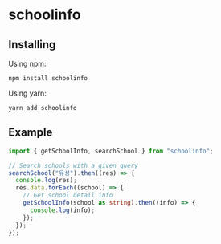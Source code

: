 # schoolinfo

## Installing
Using npm:
```
npm install schoolinfo
```
Using yarn:
```
yarn add schoolinfo
```

## Example
```ts
import { getSchoolInfo, searchSchool } from "schoolinfo";

// Search schools with a given query
searchSchool("유성").then((res) => {
  console.log(res);
  res.data.forEach((school) => {
    // Get school detail info
    getSchoolInfo(school as string).then((info) => {
      console.log(info);
    });
  });
});
```
